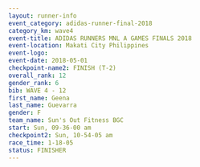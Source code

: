 ```yaml
---
layout: runner-info 
event_category: adidas-runner-final-2018 
category_km: wave4 
event-title: ADIDAS RUNNERS MNL A GAMES FINALS 2018  
event-location: Makati City Philippines 
event-logo: 
event-date: 2018-05-01 
checkpoint-name2: FINISH (T-2) 
overall_rank: 12
gender_rank: 6
bib: WAVE 4 - 12
first_name: Geena
last_name: Guevarra
gender: F
team_name: Sun's Out Fitness BGC
start: Sun, 09-36-00 am
checkpoint2: Sun, 10-54-05 am
race_time: 1-18-05
status: FINISHER
---
```

